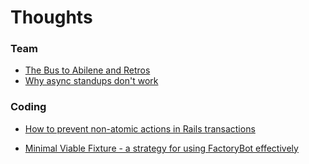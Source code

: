 # Thoughts

### Team
- [The Bus to Abilene and Retros](https://github.com/mquan/thoughts/blob/main/the-bus-to-abilene-and-retros.md)
- [Why async standups don't work](https://github.com/mquan/thoughts/blob/main/why-async-standups-dont-work.md)

### Coding
- [How to prevent non-atomic actions in Rails transactions](https://github.com/mquan/thoughts/blob/main/how-to-prevent-non-atomic-actions-in-rails-transactions.md)

- [Minimal Viable Fixture - a strategy for using FactoryBot effectively](https://github.com/mquan/thoughts/blob/main/minimal-viable-fixture-a-strategy-for-using-factorybot-effectively.md)
